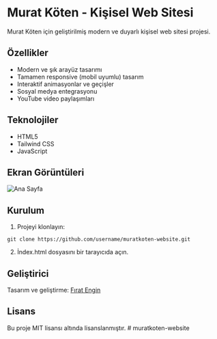 # Murat Köten - Kişisel Web Sitesi

Murat Köten için geliştirilmiş modern ve duyarlı kişisel web sitesi projesi.

## Özellikler

- Modern ve şık arayüz tasarımı
- Tamamen responsive (mobil uyumlu) tasarım
- Interaktif animasyonlar ve geçişler
- Sosyal medya entegrasyonu
- YouTube video paylaşımları

## Teknolojiler

- HTML5
- Tailwind CSS
- JavaScript

## Ekran Görüntüleri

![Ana Sayfa](screenshot.png)

## Kurulum

1. Projeyi klonlayın:
```
git clone https://github.com/username/muratkoten-website.git
```

2. İndex.html dosyasını bir tarayıcıda açın.

## Geliştirici

Tasarım ve geliştirme: [Fırat Engin](https://firatengin-henna.vercel.app/)

## Lisans

Bu proje MIT lisansı altında lisanslanmıştır. #   m u r a t k o t e n - w e b s i t e  
 